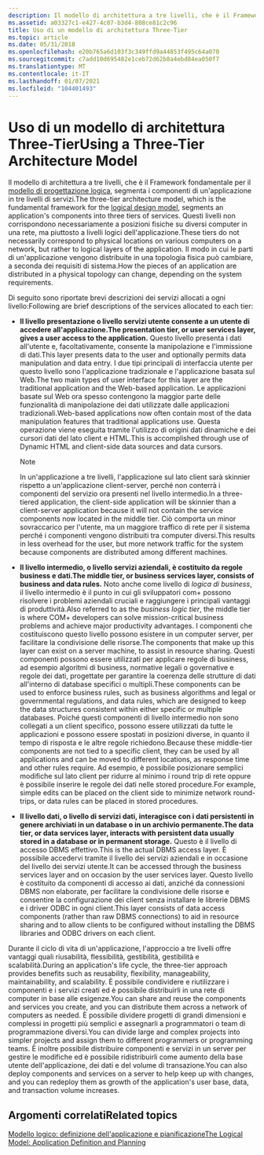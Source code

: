 ```yaml
---
description: Il modello di architettura a tre livelli, che è il Framework fondamentale per il modello di progettazione logica, segmenta i componenti di applicazioni in tre livelli di servizi.
ms.assetid: a03327c1-e427-4c07-b3d4-808ce81c2c96
title: Uso di un modello di architettura Three-Tier
ms.topic: article
ms.date: 05/31/2018
ms.openlocfilehash: e20b765a6d103f3c349ffd9a44853f495c64a070
ms.sourcegitcommit: c7add10d695482e1ceb72d62b8a4ebd84ea050f7
ms.translationtype: MT
ms.contentlocale: it-IT
ms.lasthandoff: 01/07/2021
ms.locfileid: "104401493"
---
```

# <a name="using-a-three-tier-architecture-model"></a><span data-ttu-id="e5723-103">Uso di un modello di architettura Three-Tier</span><span class="sxs-lookup"><span data-stu-id="e5723-103">Using a Three-Tier Architecture Model</span></span>

<span data-ttu-id="e5723-104">Il modello di architettura a tre livelli, che è il Framework fondamentale per il [modello di progettazione logica](the-logical-model--application-definition-and-planning.md), segmenta i componenti di un'applicazione in tre livelli di servizi.</span><span class="sxs-lookup"><span data-stu-id="e5723-104">The three-tier architecture model, which is the fundamental framework for the [logical design model](the-logical-model--application-definition-and-planning.md), segments an application's components into three tiers of services.</span></span> <span data-ttu-id="e5723-105">Questi livelli non corrispondono necessariamente a posizioni fisiche su diversi computer in una rete, ma piuttosto a livelli logici dell'applicazione.</span><span class="sxs-lookup"><span data-stu-id="e5723-105">These tiers do not necessarily correspond to physical locations on various computers on a network, but rather to logical layers of the application.</span></span> <span data-ttu-id="e5723-106">Il modo in cui le parti di un'applicazione vengono distribuite in una topologia fisica può cambiare, a seconda dei requisiti di sistema.</span><span class="sxs-lookup"><span data-stu-id="e5723-106">How the pieces of an application are distributed in a physical topology can change, depending on the system requirements.</span></span>

<span data-ttu-id="e5723-107">Di seguito sono riportate brevi descrizioni dei servizi allocati a ogni livello:</span><span class="sxs-lookup"><span data-stu-id="e5723-107">Following are brief descriptions of the services allocated to each tier:</span></span>

-   <span data-ttu-id="e5723-108">**Il livello presentazione o livello servizi utente consente a un utente di accedere all'applicazione.**</span><span class="sxs-lookup"><span data-stu-id="e5723-108">**The presentation tier, or user services layer, gives a user access to the application.**</span></span> <span data-ttu-id="e5723-109">Questo livello presenta i dati all'utente e, facoltativamente, consente la manipolazione e l'immissione di dati.</span><span class="sxs-lookup"><span data-stu-id="e5723-109">This layer presents data to the user and optionally permits data manipulation and data entry.</span></span> <span data-ttu-id="e5723-110">I due tipi principali di interfaccia utente per questo livello sono l'applicazione tradizionale e l'applicazione basata sul Web.</span><span class="sxs-lookup"><span data-stu-id="e5723-110">The two main types of user interface for this layer are the traditional application and the Web-based application.</span></span> <span data-ttu-id="e5723-111">Le applicazioni basate sul Web ora spesso contengono la maggior parte delle funzionalità di manipolazione dei dati utilizzate dalle applicazioni tradizionali.</span><span class="sxs-lookup"><span data-stu-id="e5723-111">Web-based applications now often contain most of the data manipulation features that traditional applications use.</span></span> <span data-ttu-id="e5723-112">Questa operazione viene eseguita tramite l'utilizzo di origini dati dinamiche e dei cursori dati del lato client e HTML.</span><span class="sxs-lookup"><span data-stu-id="e5723-112">This is accomplished through use of Dynamic HTML and client-side data sources and data cursors.</span></span>

    > [!Note]  
    > <span data-ttu-id="e5723-113">In un'applicazione a tre livelli, l'applicazione sul lato client sarà skinnier rispetto a un'applicazione client-server, perché non conterrà i componenti del servizio ora presenti nel livello intermedio.</span><span class="sxs-lookup"><span data-stu-id="e5723-113">In a three-tiered application, the client-side application will be skinnier than a client-server application because it will not contain the service components now located in the middle tier.</span></span> <span data-ttu-id="e5723-114">Ciò comporta un minor sovraccarico per l'utente, ma un maggiore traffico di rete per il sistema perché i componenti vengono distribuiti tra computer diversi.</span><span class="sxs-lookup"><span data-stu-id="e5723-114">This results in less overhead for the user, but more network traffic for the system because components are distributed among different machines.</span></span>

     

-   <span data-ttu-id="e5723-115">**Il livello intermedio, o livello servizi aziendali, è costituito da regole business e dati.**</span><span class="sxs-lookup"><span data-stu-id="e5723-115">**The middle tier, or business services layer, consists of business and data rules.**</span></span> <span data-ttu-id="e5723-116">Noto anche come livello di *logica di business*, il livello intermedio è il punto in cui gli sviluppatori com+ possono risolvere i problemi aziendali cruciali e raggiungere i principali vantaggi di produttività.</span><span class="sxs-lookup"><span data-stu-id="e5723-116">Also referred to as the *business logic tier*, the middle tier is where COM+ developers can solve mission-critical business problems and achieve major productivity advantages.</span></span> <span data-ttu-id="e5723-117">I componenti che costituiscono questo livello possono esistere in un computer server, per facilitare la condivisione delle risorse.</span><span class="sxs-lookup"><span data-stu-id="e5723-117">The components that make up this layer can exist on a server machine, to assist in resource sharing.</span></span> <span data-ttu-id="e5723-118">Questi componenti possono essere utilizzati per applicare regole di business, ad esempio algoritmi di business, normative legali o governative e regole dei dati, progettate per garantire la coerenza delle strutture di dati all'interno di database specifici o multipli.</span><span class="sxs-lookup"><span data-stu-id="e5723-118">These components can be used to enforce business rules, such as business algorithms and legal or governmental regulations, and data rules, which are designed to keep the data structures consistent within either specific or multiple databases.</span></span> <span data-ttu-id="e5723-119">Poiché questi componenti di livello intermedio non sono collegati a un client specifico, possono essere utilizzati da tutte le applicazioni e possono essere spostati in posizioni diverse, in quanto il tempo di risposta e le altre regole richiedono.</span><span class="sxs-lookup"><span data-stu-id="e5723-119">Because these middle-tier components are not tied to a specific client, they can be used by all applications and can be moved to different locations, as response time and other rules require.</span></span> <span data-ttu-id="e5723-120">Ad esempio, è possibile posizionare semplici modifiche sul lato client per ridurre al minimo i round trip di rete oppure è possibile inserire le regole dei dati nelle stored procedure.</span><span class="sxs-lookup"><span data-stu-id="e5723-120">For example, simple edits can be placed on the client side to minimize network round-trips, or data rules can be placed in stored procedures.</span></span>

-   <span data-ttu-id="e5723-121">**Il livello dati, o livello di servizi dati, interagisce con i dati persistenti in genere archiviati in un database o in un archivio permanente.**</span><span class="sxs-lookup"><span data-stu-id="e5723-121">**The data tier, or data services layer, interacts with persistent data usually stored in a database or in permanent storage.**</span></span> <span data-ttu-id="e5723-122">Questo è il livello di accesso DBMS effettivo.</span><span class="sxs-lookup"><span data-stu-id="e5723-122">This is the actual DBMS access layer.</span></span> <span data-ttu-id="e5723-123">È possibile accedervi tramite il livello dei servizi aziendali e in occasione del livello dei servizi utente.</span><span class="sxs-lookup"><span data-stu-id="e5723-123">It can be accessed through the business services layer and on occasion by the user services layer.</span></span> <span data-ttu-id="e5723-124">Questo livello è costituito da componenti di accesso ai dati, anziché da connessioni DBMS non elaborate, per facilitare la condivisione delle risorse e consentire la configurazione dei client senza installare le librerie DBMS e i driver ODBC in ogni client.</span><span class="sxs-lookup"><span data-stu-id="e5723-124">This layer consists of data access components (rather than raw DBMS connections) to aid in resource sharing and to allow clients to be configured without installing the DBMS libraries and ODBC drivers on each client.</span></span>

<span data-ttu-id="e5723-125">Durante il ciclo di vita di un'applicazione, l'approccio a tre livelli offre vantaggi quali riusabilità, flessibilità, gestibilità, gestibilità e scalabilità.</span><span class="sxs-lookup"><span data-stu-id="e5723-125">During an application's life cycle, the three-tier approach provides benefits such as reusability, flexibility, manageability, maintainability, and scalability.</span></span> <span data-ttu-id="e5723-126">È possibile condividere e riutilizzare i componenti e i servizi creati ed è possibile distribuirli in una rete di computer in base alle esigenze.</span><span class="sxs-lookup"><span data-stu-id="e5723-126">You can share and reuse the components and services you create, and you can distribute them across a network of computers as needed.</span></span> <span data-ttu-id="e5723-127">È possibile dividere progetti di grandi dimensioni e complessi in progetti più semplici e assegnarli a programmatori o team di programmazione diversi.</span><span class="sxs-lookup"><span data-stu-id="e5723-127">You can divide large and complex projects into simpler projects and assign them to different programmers or programming teams.</span></span> <span data-ttu-id="e5723-128">È inoltre possibile distribuire componenti e servizi in un server per gestire le modifiche ed è possibile ridistribuirli come aumento della base utente dell'applicazione, dei dati e del volume di transazione.</span><span class="sxs-lookup"><span data-stu-id="e5723-128">You can also deploy components and services on a server to help keep up with changes, and you can redeploy them as growth of the application's user base, data, and transaction volume increases.</span></span>

## <a name="related-topics"></a><span data-ttu-id="e5723-129">Argomenti correlati</span><span class="sxs-lookup"><span data-stu-id="e5723-129">Related topics</span></span>

<dl> <dt>

[<span data-ttu-id="e5723-130">Modello logico: definizione dell'applicazione e pianificazione</span><span class="sxs-lookup"><span data-stu-id="e5723-130">The Logical Model: Application Definition and Planning</span></span>](the-logical-model--application-definition-and-planning.md)
</dt> </dl>

 

 



